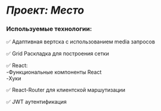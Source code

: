 # *Проект: Место*

### Используемые технологии:
:white_check_mark: Адаптивная вертска с использованием media запросов  
  
:white_check_mark: Grid Раскладка для построения сетки

:white_check_mark: React:  
-Функциональные компоненты React  
-Хуки

:white_check_mark: React-Router для клиентской маршутизации

:white_check_mark: JWT аутентификация